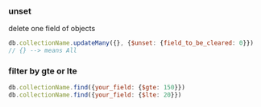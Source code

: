 ### unset

delete one field of objects
```js
db.collectionName.updateMany({}, {$unset: {field_to_be_cleared: 0}})
// {} --> means All 
```

### filter by gte or lte

```js
db.collectionName.find({your_field: {$gte: 150}})
db.collectionName.find({your_field: {$lte: 20}})
```